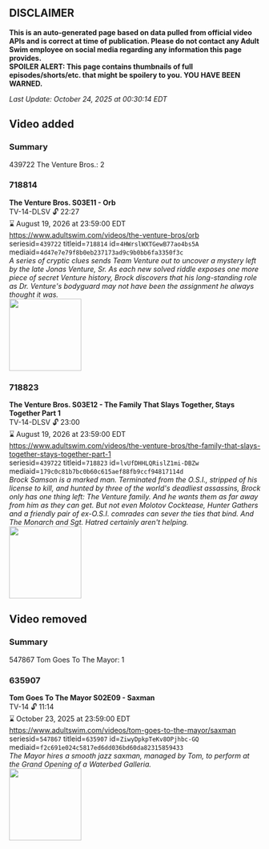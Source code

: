 ## DISCLAIMER
**This is an auto-generated page based on data pulled from official video APIs and is correct at time of publication. Please do not contact any Adult Swim employee on social media regarding any information this page provides.**  
**SPOILER ALERT: This page contains thumbnails of full episodes/shorts/etc. that might be spoilery to you. YOU HAVE BEEN WARNED.**  

_Last Update: October 24, 2025 at 00:30:14 EDT_
## Video added
### Summary
439722 The Venture Bros.: 2  
### 718814
**The Venture Bros. S03E11 - Orb**  
TV-14-DLSV 🔓 22:27  
⌛ August 19, 2026 at 23:59:00 EDT  
https://www.adultswim.com/videos/the-venture-bros/orb  
seriesid=`439722` titleid=`718814` id=`4HWrslWXTGewB77ao4bs5A` mediaid=`4d47e7e79f8b0eb237173ad9c9b0bb6fa3350f3c`  
_A series of cryptic clues sends Team Venture out to uncover a mystery left by the late Jonas Venture, Sr.  As each new solved riddle exposes one more piece of secret Venture history, Brock discovers that his long-standing role as Dr. Venture's bodyguard may not have been the assignment he always thought it was._  
<a href="https://media.cdn.adultswim.com/uploads/20210106/thumbnails/2_2116145320-venture_129_dst_cid-URZE.jpg"><img src="https://media.cdn.adultswim.com/uploads/20210106/thumbnails/2_2116145320-venture_129_dst_cid-URZE.jpg" height="144px" /></a>
### 718823
**The Venture Bros. S03E12 - The Family That Slays Together, Stays Together Part 1**  
TV-14-DLSV 🔓 23:00  
⌛ August 19, 2026 at 23:59:00 EDT  
https://www.adultswim.com/videos/the-venture-bros/the-family-that-slays-together-stays-together-part-1  
seriesid=`439722` titleid=`718823` id=`lvUfDHHLQRislZ1mi-DBZw` mediaid=`179c0c81b7bc0b60c615aef88fb9ccf94817114d`  
_Brock Samson is a marked man. Terminated from the O.S.I., stripped of his license to kill, and hunted by three of the world's deadliest assassins, Brock only has one thing left:  The Venture family.  And he wants them as far away from him as they can get. But not even Molotov Cocktease, Hunter Gathers and a friendly pair of ex-O.S.I. comrades can sever the ties that bind. And The Monarch and Sgt. Hatred certainly aren't helping._  
<a href="https://media.cdn.adultswim.com/uploads/20210106/thumbnails/2_2116149483-venture_138_bim_V60N.jpg"><img src="https://media.cdn.adultswim.com/uploads/20210106/thumbnails/2_2116149483-venture_138_bim_V60N.jpg" height="144px" /></a>
## Video removed
### Summary
547867 Tom Goes To The Mayor: 1  
### 635907
**Tom Goes To The Mayor S02E09 - Saxman**  
TV-14 🔓 11:14  
⌛ October 23, 2025 at 23:59:00 EDT  
https://www.adultswim.com/videos/tom-goes-to-the-mayor/saxman  
seriesid=`547867` titleid=`635907` id=`ZiwyDpkpTeKv8OPjhbc-GQ` mediaid=`f2c691e024c5817ed6dd036bd60da82315859433`  
_The Mayor hires a smooth jazz saxman, managed by Tom, to perform at the Grand Opening of a Waterbed Galleria._  
<a href="https://media.cdn.adultswim.com/uploads/20210107/thumbnails/2_2117956236-tgttm_022.jpg"><img src="https://media.cdn.adultswim.com/uploads/20210107/thumbnails/2_2117956236-tgttm_022.jpg" height="144px" /></a>
